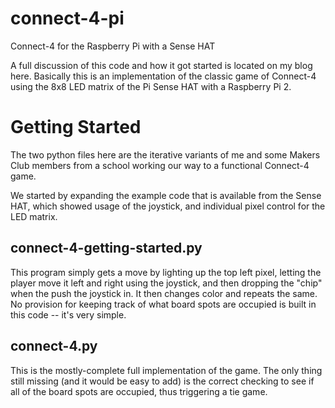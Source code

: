 # connect-4-pi
Connect-4 for the Raspberry Pi with a Sense HAT

A full discussion of this code and how it got started is located on my blog here.  Basically this is an implementation of the classic game of Connect-4 using the 8x8 LED matrix of the Pi Sense HAT with a Raspberry Pi 2.

# Getting Started #
The two python files here are the iterative variants of me and some Makers Club members from a school working our way to a functional Connect-4 game.

We started by expanding the example code that is available from the Sense HAT, which showed usage of the joystick, and individual pixel control for the LED matrix.

##  connect-4-getting-started.py ##
This program simply gets a move by lighting up the top left pixel, letting the player move it left and right using the joystick, and then dropping the "chip" when the push the joystick in.  It then changes color and repeats the same.  No provision for keeping track of what board spots are occupied is built in this code -- it's very simple.

## connect-4.py ##
This is the mostly-complete full implementation of the game.  The only thing still missing (and it would be easy to add) is the correct checking to see if all of the board spots are occupied, thus triggering a tie game.
